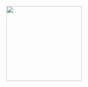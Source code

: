 <p align="center">
  <img src="https://github.com/user-attachments/assets/0872c882-e0e6-43e4-beff-3f253fb2020d" width="200" height="200"/>
</p>

